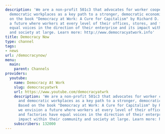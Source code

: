 ```yaml
---
description: 'We are a non-profit 501c3 that advocates for worker cooperatives and
  democratic workplaces as a key path to a stronger, democratic economic system. Based
  on the book "Democracy at Work: A Cure for Capitalism" by Richard D. Wolff, we envision
  a future where workers at every level of their offices, stores, and factories have
  equal voices in the direction of their enterprise and its impact within their community
  and society at large. Learn more: http://www.democracyatwork.info'
title: Democracy Now
type: channel
tags:
- news
url: /democracynow/
menu:
  main:
    parent: Channels
providers:
  youtube:
    name: Democracy At Work
    slug: democracyatwrk
    url: https://www.youtube.com/democracyatwrk
    description: 'We are a non-profit 501c3 that advocates for worker cooperatives
      and democratic workplaces as a key path to a stronger, democratic economic system.
      Based on the book "Democracy at Work: A Cure for Capitalism" by Richard D. Wolff,
      we envision a future where workers at every level of their offices, stores,
      and factories have equal voices in the direction of their enterprise and its
      impact within their community and society at large. Learn more: http://www.democracyatwork.info'
    subscribers: 132000
---
```

